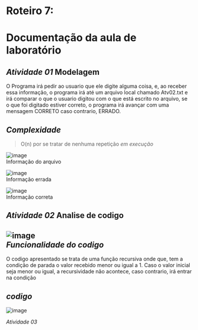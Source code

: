 # Roteiro 7:
# Documentação da aula de laboratório
*Atividade 01*
  Modelagem
-----------------
O Programa irá pedir ao usuario que ele digite alguma coisa, e, ao receber essa informação, o programa irá até um arquivo local chamado Atv02.txt e irá comparar o que o usuario digitou com o que está escrito no arquivo, se o que foi digitado estiver correto, o programa irá avançar com uma mensagem CORRETO caso contrario, ERRADO.

*Complexidade*
--
>O(n) por se tratar de nenhuma repetição
*em execução*

![image](https://user-images.githubusercontent.com/101759293/207009179-52bd6fb6-6262-46b8-b887-3563835a0ed4.png)</br>
Informação do arquivo 

![image](https://user-images.githubusercontent.com/101759293/207008694-ad2f0ed4-4ed4-4c7a-8be4-4ed95a3a2099.png)</br>
Informação errada 

![image](https://user-images.githubusercontent.com/101759293/207008840-37ca7c1b-985b-45f4-9559-da1bac7f6ca7.png)</br>
Informação correta 


*Atividade 02*
  Analise de codigo
-----------------
![image](https://user-images.githubusercontent.com/101759293/207009535-826622ad-32c1-49a1-a230-1241992a85dd.png)
</br>
*Funcionalidade do codigo*
--
O codigo apresentado se trata de uma função recursiva onde que, tem a condição de parada o valor recebido menor ou igual a 1. Caso o valor inicial seja menor ou igual, a recursividade não acontece, caso contrario, irá entrar na condição

*codigo*
--
![image](https://user-images.githubusercontent.com/101759293/207010161-9ca8bb83-da99-45c0-9d78-53bc375a19ec.png)
</br>

*Atividade 03*

